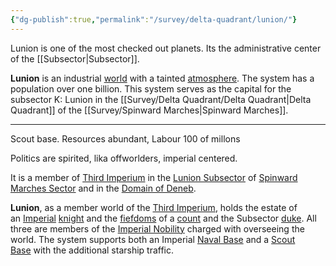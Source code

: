 ```yaml
---
{"dg-publish":true,"permalink":"/survey/delta-quadrant/lunion/"}
---
```


Lunion is one of the most checked out planets. Its the administrative center of the [[Subsector\|Subsector]].

**Lunion** is an industrial [world](https://wiki.travellerrpg.com/World "World") with a tainted [atmosphere](https://wiki.travellerrpg.com/Atmosphere "Atmosphere"). The system has a population over one billion. This system serves as the capital for the subsector K: Lunion in the [[Survey/Delta Quadrant/Delta Quadrant\|Delta Quadrant]] of the [[Survey/Spinward Marches\|Spinward Marches]].

___
Scout base.
Resources abundant, 
Labour 100 of millons

Politics are spirited, lika offworlders, imperial centered.

It is a member of [Third Imperium](https://wiki.travellerrpg.com/Third_Imperium "Third Imperium") in the [Lunion Subsector](https://wiki.travellerrpg.com/Lunion_Subsector "Lunion Subsector") of [Spinward Marches Sector](https://wiki.travellerrpg.com/Spinward_Marches_Sector "Spinward Marches Sector") and in the [Domain of Deneb](https://wiki.travellerrpg.com/Domain_of_Deneb "Domain of Deneb"). 

**Lunion**, as a member world of the [Third Imperium](https://wiki.travellerrpg.com/Third_Imperium "Third Imperium"), holds the estate of an [Imperial](https://wiki.travellerrpg.com/Third_Imperium "Third Imperium") [knight](https://wiki.travellerrpg.com/Knight "Knight") and the [fiefdoms](https://wiki.travellerrpg.com/Fiefdom "Fiefdom") of a [count](https://wiki.travellerrpg.com/Count "Count") and the Subsector [duke](https://wiki.travellerrpg.com/Duke "Duke"). All three are members of the [Imperial Nobility](https://wiki.travellerrpg.com/Imperial_Nobility "Imperial Nobility") charged with overseeing the world. The system supports both an Imperial [Naval Base](https://wiki.travellerrpg.com/Naval_Base "Naval Base") and a [Scout Base](https://wiki.travellerrpg.com/Scout_Base "Scout Base") with the additional starship traffic. 